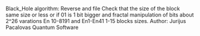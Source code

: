 Black_Hole algorithm: Reverse and file Check that the size of the block same size or less or if 01 is 1 bit bigger and fractal manipulation of bits about 2^26 varations En 10-8191 and En1-En41 1-15 blocks sizes. Author: Jurijus Pacalovas Quantum Software
